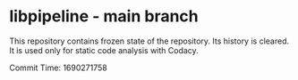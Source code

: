 # libpipeline - main branch

This repository contains frozen state of the repository.
Its history is cleared. It is used only for static code
analysis with Codacy.

Commit Time: 1690271758